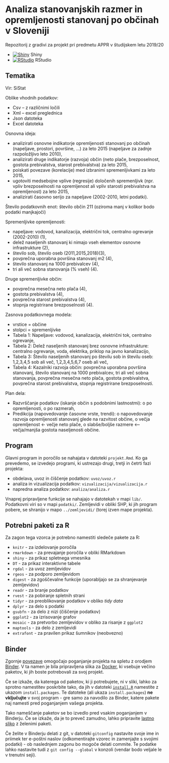 # Analiza stanovanjskih razmer in opremljenosti stanovanj po občinah v Sloveniji
Repozitorij z gradivi za projekt pri predmetu APPR v študijskem letu 2019/20

* [![Shiny](http://mybinder.org/badge.svg)](http://mybinder.org/v2/gh/jaanos/APPR-2019-20/master?urlpath=shiny/APPR-2019-20/projekt.Rmd) Shiny
* [![RStudio](http://mybinder.org/badge.svg)](http://mybinder.org/v2/gh/jaanos/APPR-2019-20/master?urlpath=rstudio) RStudio

## Tematika

Vir: SiStat

Oblike vhodnih podatkov:
-	Csv – z različnimi ločili 
-	Xml – excel preglednica 
-	Json datoteka
-	Excel datoteka

Osnovna ideja: 
-	analizirati osnovne indikatorje opremljenosti stanovanj po občinah (napeljave, prostori, površine, …) za leto 2015 (napeljave za zadnje razpoložljivo leto 2010),
-	analizirati druge indikatorje (razvoja) občin (neto plače, brezposelnost, gostota prebivalstva, starost prebivalstva) za leto 2015,
-	poiskati povezave (korelacije) med izbranimi spremenljivkami za leto 2015,
-	ugotoviti medsebojne vplive (regresije) določenih spremenljivk (npr. vpliv brezposelnosti na opremljenost ali vpliv starosti prebivalstva na opremljenost) za leto 2015,
-	analizirati časovno serijo za napeljave  (2002-2010, letni podatki).

Število podatkovnih enot: število občin 211 (oziroma manj v kolikor bodo podatki manjkajoči)

Spremenljivke opremljenosti:
-	napeljave: vodovod, kanalizacija, električni tok, centralno ogrevanje (2002-2010) (1),
-	delež naseljenih stanovanj ki nimajo vseh elementov osnovne infrastrukture (2),
-	število sob, število oseb (2011,2015,2018)(3),
-	povprečna uporabna površina stanovanj m2 (4),
-	število stanovanj na 1000 prebivalcev (4),
-	tri ali več sobna stanovanja (% vseh) (4).

Druge spremenljivke občin: 
-	povprečna mesečna neto plača (4),
-	gostota prebivalstva (4),
-	povprečna starost prebivalstva (4),
-	stopnja registrirane brezposelnosti (4). 

Zasnova podatkovnega modela:
-	vrstice = občine
-	stolpci = spremenljivke
-	Tabela 1: Napeljave: vodovod, kanalizacija, električni tok, centralno ogrevanje,
-	Tabela 2: Delež naseljenih stanovanj brez osnovne infrastrukture: centralno ogrevanje, voda, elektrika, priklop na javno kanalizacijo,
-	Tabela 3: Število naseljenih stanovanj po številu sob in številu oseb: 1,2,3,4,5 sob ali več, 1,2,3,4,5,6,7 oseb ali več,
-	Tabela 4: Kazalniki razvoja občin: povprečna uporabna površina stanovanj, število stanovanj na 1000 prebivalcev, tri ali več sobna stanovanja, povprečna mesečna neto plača, gostota prebivalstva, povprečna starost prebivalstva, stopnja registrirane brezposelnosti. 

Plan dela: 
-	Razvrščanje podatkov (iskanje občin s podobnimi lastnostmi):
o	po opremljenosti,
o	po razmerah,
-	Predikcija (napovedovanje časovne vrste, trendi): 
o	napovedovanje razvoja opremljenosti stanovanj glede na razvitost občine,
o	večja opremljenost <- večje neto plače,
o	slabše/boljše razmere <– večja/manjša gostota naseljenosti občine.


## Program

Glavni program in poročilo se nahajata v datoteki `projekt.Rmd`.
Ko ga prevedemo, se izvedejo programi, ki ustrezajo drugi, tretji in četrti fazi projekta:

* obdelava, uvoz in čiščenje podatkov: `uvoz/uvoz.r`
* analiza in vizualizacija podatkov: `vizualizacija/vizualizacija.r`
* napredna analiza podatkov: `analiza/analiza.r`

Vnaprej pripravljene funkcije se nahajajo v datotekah v mapi `lib/`.
Podatkovni viri so v mapi `podatki/`.
Zemljevidi v obliki SHP, ki jih program pobere,
se shranijo v mapo `../zemljevidi/` (torej izven mape projekta).

## Potrebni paketi za R

Za zagon tega vzorca je potrebno namestiti sledeče pakete za R:

* `knitr` - za izdelovanje poročila
* `rmarkdown` - za prevajanje poročila v obliki RMarkdown
* `shiny` - za prikaz spletnega vmesnika
* `DT` - za prikaz interaktivne tabele
* `rgdal` - za uvoz zemljevidov
* `rgeos` - za podporo zemljevidom
* `digest` - za zgoščevalne funkcije (uporabljajo se za shranjevanje zemljevidov)
* `readr` - za branje podatkov
* `rvest` - za pobiranje spletnih strani
* `tidyr` - za preoblikovanje podatkov v obliko *tidy data*
* `dplyr` - za delo s podatki
* `gsubfn` - za delo z nizi (čiščenje podatkov)
* `ggplot2` - za izrisovanje grafov
* `mosaic` - za pretvorbo zemljevidov v obliko za risanje z `ggplot2`
* `maptools` - za delo z zemljevidi
* `extrafont` - za pravilen prikaz šumnikov (neobvezno)

## Binder

Zgornje [povezave](#analiza-podatkov-s-programom-r-201819)
omogočajo poganjanje projekta na spletu z orodjem [Binder](https://mybinder.org/).
V ta namen je bila pripravljena slika za [Docker](https://www.docker.com/),
ki vsebuje večino paketov, ki jih boste potrebovali za svoj projekt.

Če se izkaže, da katerega od paketov, ki ji potrebujete, ni v sliki,
lahko za sprotno namestitev poskrbite tako,
da jih v datoteki [`install.R`](install.R) namestite z ukazom `install.packages`.
Te datoteke (ali ukaza `install.packages`) **ne vključujte** v svoj program -
gre samo za navodilo za Binder, katere pakete naj namesti pred poganjanjem vašega projekta.

Tako nameščanje paketov se bo izvedlo pred vsakim poganjanjem v Binderju.
Če se izkaže, da je to preveč zamudno,
lahko pripravite [lastno sliko](https://github.com/jaanos/APPR-docker) z želenimi paketi.

Če želite v Binderju delati z git,
v datoteki `gitconfig` nastavite svoje ime in priimek ter e-poštni naslov
(odkomentirajte vzorec in zamenjajte s svojimi podatki) -
ob naslednjem zagonu bo mogoče delati commite.
Te podatke lahko nastavite tudi z `git config --global` v konzoli
(vendar bodo veljale le v trenutni seji).
